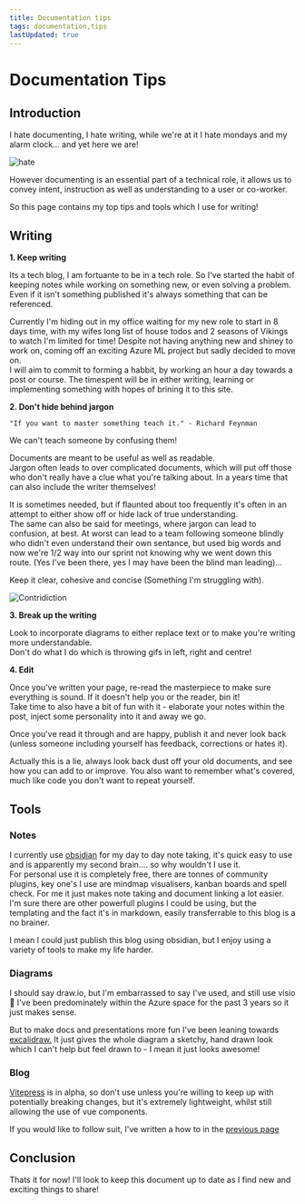 ```yaml
---
title: Documentation tips
tags: documentation,tips
lastUpdated: true
---
```

# Documentation Tips

## Introduction

I hate documenting, I hate writing, while we're at it I hate mondays and my alarm clock... and yet here we are!

![hate](../assets/docs/hate.gif)

However documenting is an essential part of a technical role, it allows us to convey intent, instruction as well as understanding to a user or co-worker.

So this page contains my top tips and tools which I use for writing!


## Writing

**1. Keep writing**

Its a tech blog, I am fortuante to be in a tech role.
So I've started the habit of keeping notes while working on something new, or even solving a problem.
Even if it isn't something published it's always something that can be referenced.

Currently I'm hiding out in my office waiting for my new role to start in 8 days time, with my wifes long list of house todos and 2 seasons of Vikings to watch I'm limited for time!
Despite not having anything new and shiney to work on, coming off an exciting Azure ML project but sadly decided to move on.<br/> I will aim to commit to forming a habbit, by working an hour a day towards a post or course.
The timespent will be in either writing, learning or implementing something with hopes of brining it to this site.

**2. Don't hide behind jargon**

`"If you want to master something teach it." - Richard Feynman`

We can't teach someone by confusing them!

Documents are meant to be useful as well as readable.<br/>
Jargon often leads to over complicated documents, which will put off those who don't really have a clue what you're talking about. In a years time that can also include the writer themselves!

It is sometimes needed, but if flaunted about too frequently it's often in an attempt to either show off or hide lack of true understanding.<br/>
The same can also be said for meetings, where jargon can lead to confusion, at best. At worst can lead to a team following someone blindly who didn't even understand their own sentance, but used big words and now we're 1/2 way into our sprint not knowing why we went down this route. (Yes I've been there, yes I may have been the blind man leading)...

Keep it clear, cohesive and concise (Something I'm struggling with).

![Contridiction](../assets/docs/hypo.gif)

**3. Break up the writing**

Look to incorporate diagrams to either replace text or to make you're writing more understandable.<br/>
Don't do what I do which is throwing gifs in left, right and centre!

**4. Edit**

Once you've written your page, re-read the masterpiece to make sure everything is sound.
If it doesn't help you or the reader, bin it!<br/>
Take time to also have a bit of fun with it - elaborate your notes within the post, inject some personality into it and away we go.

Once you've read it through and are happy, publish it and never look back (unless someone including yourself has feedback, corrections or hates it).

Actually this is a lie, always look back dust off your old documents, and see how you can add to or improve.
You also want to remember what's covered, much like code you don't want to repeat yourself.

## Tools

### Notes

I currently use [obsidian](https://obsidian.md/) for my day to day note taking, it's quick easy to use and is apparently my second brain.... so why wouldn't I use it.<br/>
For personal use it is completely free, there are tonnes of community plugins, key one's I use are mindmap visualisers, kanban boards and spell check.
For me it just makes note taking and document linking a lot easier.<br/>
I'm sure there are other powerfull plugins I could be using, but the templating and the fact it's in markdown, easily transferrable to this blog is a no brainer.

I mean I could just publish this blog using obsidian, but I enjoy using a variety of tools to make my life harder.

### Diagrams

I should say draw.io, but I'm embarrassed to say I've used, and still use visio 🫣
I've been predominately within the Azure space for the past 3 years so it just makes sense.

But to make docs and presentations more fun I've been leaning towards [excalidraw.](https://excalidraw.com/)
It just gives the whole diagram a sketchy, hand drawn look which I can't help but feel drawn to - I mean it just looks awesome!

### Blog

[Vitepress](https://vitepress.vuejs.org/guide/what-is-vitepress) is in alpha, so don't use unless you're willing to keep up with potentially breaking changes, but it's extremely lightweight, whilst still allowing the use of vue components.

If you would like to follow suit, I've written a how to in the [previous page](./this-blog.md)

## Conclusion

Thats it for now!
I'll look to keep this document up to date as I find new and exciting things to share!